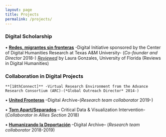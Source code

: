 ```yaml
---
layout: page
title: Projects
permalink: /projects/
---
```


### **Digital Scholarship**

• **[Redes, migrantes sin fronteras]** -Digital Initiative sponsored by the Center of Digital Humanities Research at Texas A&M University- (*Co-founder and Director* 2018-)
  *[Reviewed]* by Laura Gonzales, University of Florida (Reviews in Digital Humanities)


### **Collaboration in Digital Projects**

	**[18thConnect]** -Virtual Research Environment from the Advance Research Consortium (ARC)-(*Global Outreach Director* 2014-)

•	**[United Fronteras]** –Digital Archive-(*Research team collaborator* 2019-)

•	**[Torn Apart/Separados]** – Critical Data & Visualization Intervention-(*Collaborator in Allies Section* 2018)

•	**[Humanizando la Deportación]** –Digital Archive– (*Research team collaborator* 2018-2019)



[18thConnect]:http://www.18thConnect.org
[Redes, migrantes sin fronteras]: https://redes.dh.tamu.edu/
[Reviewed]:https://reviewsindh.pubpub.org/pub/redes-migrantes-sin-fronteras/release/3
[United Fronteras]:https://unitedfronteras.github.io/
[Torn Apart/Separados]:http://xpmethod.plaintext.in/torn-apart/
[Humanizando la Deportación]:http://humanizandoladeportacion.ucdavis.edu/en/
